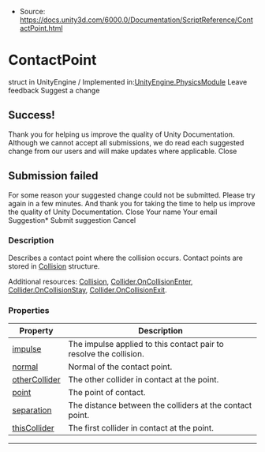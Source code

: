 * Source: https://docs.unity3d.com/6000.0/Documentation/ScriptReference/ContactPoint.html

# ContactPoint
struct in UnityEngine
/
Implemented in:[UnityEngine.PhysicsModule](https://docs.unity3d.com/6000.0/Documentation/ScriptReference/UnityEngine.PhysicsModule.html)
Leave feedback
Suggest a change
## Success!
Thank you for helping us improve the quality of Unity Documentation. Although we cannot accept all submissions, we do read each suggested change from our users and will make updates where applicable.
Close
## Submission failed
For some reason your suggested change could not be submitted. Please <a>try again</a> in a few minutes. And thank you for taking the time to help us improve the quality of Unity Documentation.
Close
Your name Your email Suggestion* Submit suggestion
Cancel
### Description
Describes a contact point where the collision occurs.
Contact points are stored in [Collision](https://docs.unity3d.com/6000.0/Documentation/ScriptReference/Collision.html) structure.  
  
Additional resources: [Collision](https://docs.unity3d.com/6000.0/Documentation/ScriptReference/Collision.html), [Collider.OnCollisionEnter](https://docs.unity3d.com/6000.0/Documentation/ScriptReference/Collider.OnCollisionEnter.html), [Collider.OnCollisionStay](https://docs.unity3d.com/6000.0/Documentation/ScriptReference/Collider.OnCollisionStay.html), [Collider.OnCollisionExit](https://docs.unity3d.com/6000.0/Documentation/ScriptReference/Collider.OnCollisionExit.html).
### Properties
Property | Description  
---|---  
[impulse](https://docs.unity3d.com/6000.0/Documentation/ScriptReference/ContactPoint-impulse.html) | The impulse applied to this contact pair to resolve the collision.  
[normal](https://docs.unity3d.com/6000.0/Documentation/ScriptReference/ContactPoint-normal.html) | Normal of the contact point.  
[otherCollider](https://docs.unity3d.com/6000.0/Documentation/ScriptReference/ContactPoint-otherCollider.html) | The other collider in contact at the point.  
[point](https://docs.unity3d.com/6000.0/Documentation/ScriptReference/ContactPoint-point.html) | The point of contact.  
[separation](https://docs.unity3d.com/6000.0/Documentation/ScriptReference/ContactPoint-separation.html) | The distance between the colliders at the contact point.  
[thisCollider](https://docs.unity3d.com/6000.0/Documentation/ScriptReference/ContactPoint-thisCollider.html) | The first collider in contact at the point.  
* * *
